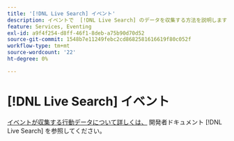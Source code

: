 ```yaml
---
title: '[!DNL Live Search] イベント'
description: イベントで  [!DNL Live Search] のデータを収集する方法を説明します。
feature: Services, Eventing
exl-id: a9f4f254-d8ff-46f1-8deb-a75b90d70d52
source-git-commit: 1548b7e11249febc2cd8682581616619f80c052f
workflow-type: tm+mt
source-wordcount: '22'
ht-degree: 0%

---
```


# [!DNL Live Search] イベント

[&#x200B; イベントが収集する行動データについて詳しくは、](https://developer.adobe.com/commerce/services/shared-services/storefront-events/#live-search) 開発者ドキュメント [!DNL Live Search] を参照してください。
